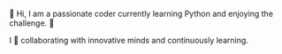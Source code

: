 



👋 Hi, I am a passionate coder currently learning Python and enjoying the challenge. 🌱 

 I 💞️ collaborating with innovative minds and continuously learning.





<!---
AmandaFrisk/AmandaFrisk is a ✨ special ✨ repository because its `README.md` (this file) appears on your GitHub profile.
You can click the Preview link to take a look at your changes.
--->
